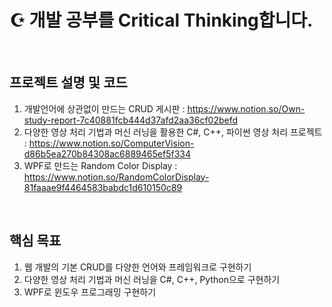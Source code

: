 # ☪ 개발 공부를 Critical Thinking합니다.
</br>

## 프로젝트 설명 및 코드
  1. 개발언어에 상관없이 만드는 CRUD 게시판 : https://www.notion.so/Own-study-report-7c40881fcb444d37afd2aa36cf02befd </br>
  2. 다양한 영상 처리 기법과 머신 러닝을 활용한 C#, C++, 파이썬 영상 처리 프로젝트 : https://www.notion.so/ComputerVision-d86b5ea270b84308ac6889465ef5f334 </br>
  3. WPF로 만드는 Random Color Display : https://www.notion.so/RandomColorDisplay-81faaae9f4464583babdc1d610150c89 </br>

</br>

## 핵심 목표
1. 웹 개발의 기본 CRUD를 다양한 언어와 프레임워크로 구현하기
2. 다양한 영상 처리 기법과 머신 러닝을 C#, C++, Python으로 구현하기
3. WPF로 윈도우 프로그래밍 구현하기
